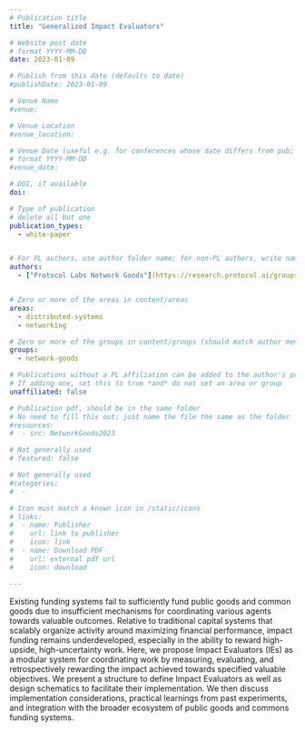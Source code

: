 ```yaml
---
# Publication title
title: "Generalized Impact Evaluators"

# Website post date
# format YYYY-MM-DD
date: 2023-01-09

# Publish from this date (defaults to date)
#publishDate: 2023-01-09

# Venue Name
#venue: 

# Venue Location
#venue_location: 

# Venue Date (useful e.g. for conferences whose date differs from pub; defaults to date)
# format YYYY-MM-DD
#venue_date: 

# DOI, if available
doi:

# Type of publication
# delete all but one
publication_types:
  - white-paper


# For PL authors, use author folder name; for non-PL authors, write name as in paper within ""
authors:
  - ["Protocol Labs Network Goods"](https://research.protocol.ai/groups/network-goods/)


# Zero or more of the areas in content/areas
areas:
  - distributed-systems
  - networking

# Zero or more of the groups in content/groups (should match author membership)
groups:
  - network-goods

# Publications without a PL affiliation can be added to the author's profile without showing up elsewhere
# If adding one, set this to true *and* do not set an area or group
unaffiliated: false

# Publication pdf, should be in the same folder
# No need to fill this out; just name the file the same as the folder
#resources:
#  - src: NetworkGoods2023

# Not generally used
# featured: false

# Not generally used
#categories:
#  -

# Icon must match a known icon in /static/icons
# links:
#  - name: Publisher
#    url: link to publisher
#    icon: link
#  - name: Download PDF
#    url: external pdf url
#    icon: download

---
```


Existing funding systems fail to sufficiently fund public goods and common goods due to insufficient mechanisms for coordinating various agents towards valuable outcomes. Relative to traditional capital systems that scalably organize activity around maximizing financial performance, impact funding remains underdeveloped, especially in the ability to reward high-upside, high-uncertainty work. Here, we propose Impact Evaluators (IEs) as a modular system for coordinating work by measuring, evaluating, and retrospectively rewarding the impact achieved towards specified valuable objectives. We present a structure to define Impact Evaluators as well as design schematics to facilitate their implementation. We then discuss implementation considerations, practical learnings from past experiments, and integration with the broader ecosystem of public goods and commons funding systems.
